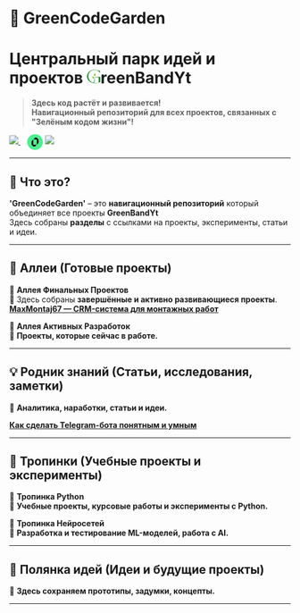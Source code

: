 # 🌿 GreenCodeGarden 
# Центральный парк идей и проектов <img src="https://raw.githubusercontent.com/GreenBandYt/GreenBandYt/main/assets/images/b_logo_g.png" width="25" alt="G" style="vertical-align: -0px;">reenBandYt  

> **Здесь код растёт и развивается!**  
> **Навигационный репозиторий для всех проектов, связанных с "Зелёным кодом жизни"!**  

<p>
  <a href="https://github.com/GreenBandYt" target="_blank" rel="noopener noreferrer">
    <img src="https://img.shields.io/badge/GreenBandYt-Зелёный_код_жизни-32CD32?style=for-the-badge&logo=leaflet&logoColor=white">
  </a>
  &nbsp;&nbsp;
  <img src="https://raw.githubusercontent.com/GreenBandYt/GreenBandYt/main/assets/logos/zerocoder.png" width="28" height="28" alt="Zerocoder" style="vertical-align: middle; border-radius: 50%;">
  <a href="https://zerocoder.ru/" target="_blank" rel="noopener noreferrer">
    <img src="https://img.shields.io/badge/Zerocoder-Выпускник-%239B59B6?style=for-the-badge">
  </a>
</p>

---

## 📌 Что это?
**'GreenCodeGarden'** – это **навигационный репозиторий** который объединяет все проекты **GreenBandYt**  
Здесь собраны **разделы** с ссылками на проекты, эксперименты, статьи и идеи.

---

## **🌳 Аллеи (Готовые проекты)**  
🚀 **Аллея Финальных Проектов**  
📌 Здесь собраны **завершённые и активно развивающиеся проекты**.  
**[MaxMontaj67 — CRM-система для монтажных работ](https://github.com/GreenBandYt/maxmontaj67_readme)**

🚀 **Аллея Активных Разработок**  
📌 **Проекты, которые сейчас в работе.**  

---

## **💡 Родник знаний (Статьи, исследования, заметки)**  
📌 **Аналитика, наработки, статьи и идеи.**

**[Как сделать Telegram-бота понятным и умным](https://github.com/GreenBandYt/SmartBotGuide)**

---

## **🚀 Тропинки (Учебные проекты и эксперименты)**  
🌱 **Тропинка Python**  
📌 **Учебные проекты, курсовые работы и эксперименты с Python.**  

🤖 **Тропинка Нейросетей**  
📌 **Разработка и тестирование ML-моделей, работа с AI.**  

---

## **🌼 Полянка идей (Идеи и будущие проекты)**  
📌 **Здесь сохраняем прототипы, задумки, концепты.**  

---

